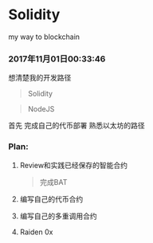 # Solidity
my way to blockchain


### 2017年11月01日00:33:46

想清楚我的开发路径

> Solidity 

> NodeJS

首先 完成自己的代币部署
熟悉以太坊的路径

### Plan:

1. Review和实践已经保存的智能合约

    > 完成BAT

2. 编写自己的代币合约
3. 编写自己的多重调用合约
4. Raiden 0x